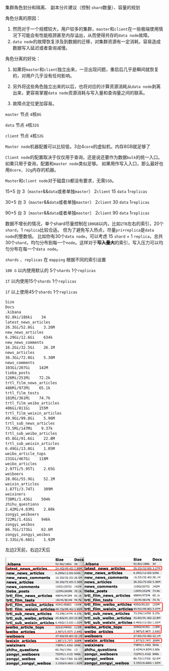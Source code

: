 集群角色划分和隔离、 副本分片建议（控制 `shard`数量）、容量的规划

角色分离的原因：

1. 然而对于一个规模较大，用户较多的集群，`master`和`client`在一些极端使用情况下可能会有性能瓶颈甚至内存溢出，从而使得共存的`data node`故障。
2. `data node`的故障恢复涉及到数据的迁移，对集群资源有一定消耗，容易造成数据写入延迟或者查询减慢。

角色分离的好处：

1. 如果将`master`和`client`独立出来，一旦出现问题，重启后几乎是瞬间就恢复的，对用户几乎没有任何影响。
2. 另外将这些角色独立出来的以后，也将对应的计算资源消耗从`data node`剥离出来，更容易掌握`data node`资源消耗与写入量和查询量之间的联系。

3. 故障点定位更加容易。

`master` 节点 `4`核`8G`

`data` 节点 `4`核`32G`

`client` 节点 `4`核`32G`

`Master node`机器配置可以比较低，3台4`core`的虚拟机，内存8GB就足够了

`Client node`的配置取决于仅仅用于查询，还是说还要作为数据`bulk`的统一入口。如果只用于查询，配置和`master node`类似足够。  如果用作写入入口，那么最好也用`8core, 32g`内存的机器。

`Master`和`client node`对于磁盘`IO`都没有要求，无需`SSD`。

15+5 台 3（`master`&&`data`或者单独`master`） 2`client` 15 `data`   1`replicas`

30+5 台 3（`master`&&`data`或者单独`master`） 2`client`  30 `data`  1`replicas`

90+5 台 3（`master`&&`data`或者单独`master`） 2`client`  90 `data`  1`replicas`

数据不增长的情况，单个shard尽量控制在`100GB`以内，比如`2TB`左右的索引，20个`shard`，1 `replica`比较合适。 但为了避免写入热点，尽量`pri+replica`是`data node`的整数倍。 比如你有30个`data node`，可以考虑 15 `shard` + 1 `replica`，总共30个`shard`，均匀分布到每一个`node`。这样对于~~**写入量大**~~的索引，写入压力可以均匀分布在每一个`data node`。

`shards` 、`replicas` 在 `mapping` 根据不同的索引设置

`100 G` 以内使用默认的 5个`shards` 1个`replicas`

`1T` 以内使用15个`shards` 1个`replicas`

`1T` 以上使用45个`shards` 1个`replicas`

```
Size
Docs
.kibana
92.8ki/186ki    34
latest_news_articles
26.3Gi/52.8Gi    3.26M
new_news_articles
6.29Gi/12.6Gi    634k
new_news_comments
16.2Gi/32.5Gi    26.1M
news_articles
36.3Gi/72.0Gi    5.36M
news_comments
103Gi/207Gi    142M
tieba_posts
126Mi/251Mi    72.2k
trtl_film_news_articles
486Mi/972Mi    65.1k
trtl_film_tests
181Mi/361Mi    74.7k
trtl_film_weibo_articles
406Gi/811Gi    155M
trtl_film_weixin_articles
49.9Gi/99.8Gi    5.96M
trtl_sub_news_articles
73.5Mi/147Mi    9.37k
trtl_sub_weibo_articles
45.8Gi/91.6Gi    22.8M
trtl_sub_weixin_articles
6.49Gi/13.0Gi    1.05M
weibo_article_tops
231Gi/467Gi    118M
weibo_articles
2.97Ti/5.95Ti    2.65G
weiboers
28.0Gi/55.9Gi    52.1M
weixin_articles
1.87Ti/3.74Ti    309M
weixiners
738Mi/1.43Gi    504k
zhihu_questions
2.42Mi/4.83Mi    2.80k
zongyi_weiboers
722Mi/1.41Gi    946k
zongyi_weibos
86.7Gi/173Gi    62.6M
zongyi_zongyi_weibos
3.33Gi/6.66Gi    1.92M
```

左边2天前，右边2天后

![](/assets/1.png)

